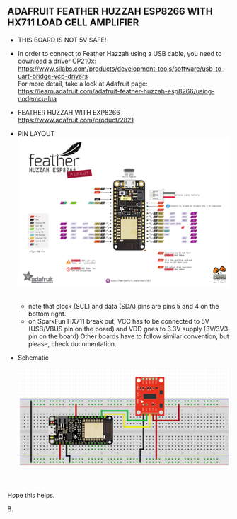 ## ADAFRUIT FEATHER HUZZAH ESP8266 WITH HX711 LOAD CELL AMPLIFIER

* THIS BOARD IS NOT 5V SAFE!

* In order to connect to Feather Hazzah using a USB cable, you need to download a driver CP210x: <br>
https://www.silabs.com/products/development-tools/software/usb-to-uart-bridge-vcp-drivers <br>
For more detail, take a look at Adafruit page: <br>
https://learn.adafruit.com/adafruit-feather-huzzah-esp8266/using-nodemcu-lua

* FEATHER HUZZAH WITH EXP8266 <br>https://www.adafruit.com/product/2821

* PIN LAYOUT ![Pinout](/docs/readme-assets/Huzzah_ESP8266_Pinout_v1.2-1.png) <br> <br>
  * note that clock (SCL) and data (SDA) pins are pins 5 and 4 on the bottom right.
  * on SparkFun HX711 break out, VCC has to be connected to 5V (USB/VBUS pin on the board) and VDD goes to 3.3V supply (3V/3V3 pin on the board)  Other boards have to follow similar convention, but please, check documentation.

* Schematic<br><br>
![schematic](/docs/readme-assets/hazzah_to_hx711.png)

<br>
<br>
Hope this helps.

B.